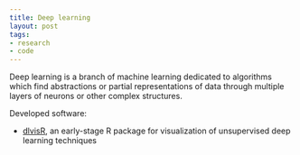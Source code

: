 ```yaml
---
title: Deep learning
layout: post
tags:
- research
- code
---
```


Deep learning is a branch of machine learning dedicated to algorithms which find abstractions or partial representations of data through multiple layers of neurons or other complex structures.

Developed software:

* [dlvisR](http://fdavidcl.me/dlvisr/about/), an early-stage R package for visualization of unsupervised deep learning techniques
